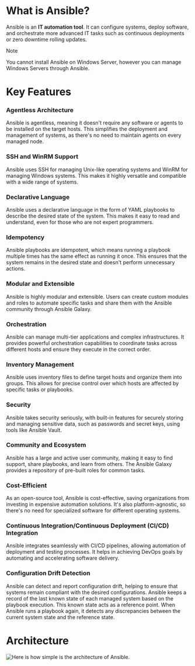 # What is Ansible?
Ansible is an **IT automation tool**. It can configure systems, deploy software, and orchestrate more advanced IT tasks such as continuous deployments or zero downtime rolling updates.

> [!NOTE]
> You cannot install Ansible on Windows Server, however you can manage Windows Servers through Ansible.

# Key Features

### Agentless Architecture
Ansible is agentless, meaning it doesn't require any software or agents to be installed on the target hosts. This simplifies the deployment and management of systems, as there's no need to maintain agents on every managed node.

### SSH and WinRM Support
Ansible uses SSH for managing Unix-like operating systems and WinRM for managing Windows systems. This makes it highly versatile and compatible with a wide range of systems.

### Declarative Language
Ansible uses a declarative language in the form of YAML playbooks to describe the desired state of the system. This makes it easy to read and understand, even for those who are not expert programmers.

### Idempotency
Ansible playbooks are idempotent, which means running a playbook multiple times has the same effect as running it once. This ensures that the system remains in the desired state and doesn't perform unnecessary actions.

### Modular and Extensible
Ansible is highly modular and extensible. Users can create custom modules and roles to automate specific tasks and share them with the Ansible community through Ansible Galaxy.

### Orchestration
Ansible can manage multi-tier applications and complex infrastructures. It provides powerful orchestration capabilities to coordinate tasks across different hosts and ensure they execute in the correct order.

### Inventory Management
Ansible uses inventory files to define target hosts and organize them into groups. This allows for precise control over which hosts are affected by specific tasks or playbooks.

### Security
Ansible takes security seriously, with built-in features for securely storing and managing sensitive data, such as passwords and secret keys, using tools like Ansible Vault.

### Community and Ecosystem
Ansible has a large and active user community, making it easy to find support, share playbooks, and learn from others. The Ansible Galaxy provides a repository of pre-built roles for common tasks.

### Cost-Efficient
As an open-source tool, Ansible is cost-effective, saving organizations from investing in expensive automation solutions. It's also platform-agnostic, so there's no need for specialized software for different operating systems.

### Continuous Integration/Continuous Deployment (CI/CD) Integration
Ansible integrates seamlessly with CI/CD pipelines, allowing automation of deployment and testing processes. It helps in achieving DevOps goals by automating and accelerating software delivery.

### Configuration Drift Detection
Ansible can detect and report configuration drift, helping to ensure that systems remain compliant with the desired configurations. Ansible keeps a record of the last known state of each managed system based on the playbook execution. This known state acts as a reference point. When Ansible runs a playbook again, it detects any discrepancies between the current system state and the reference state.

# Architecture
![Here is how simple is the architecture of Ansible.](ansible-architecture.jpeg)
